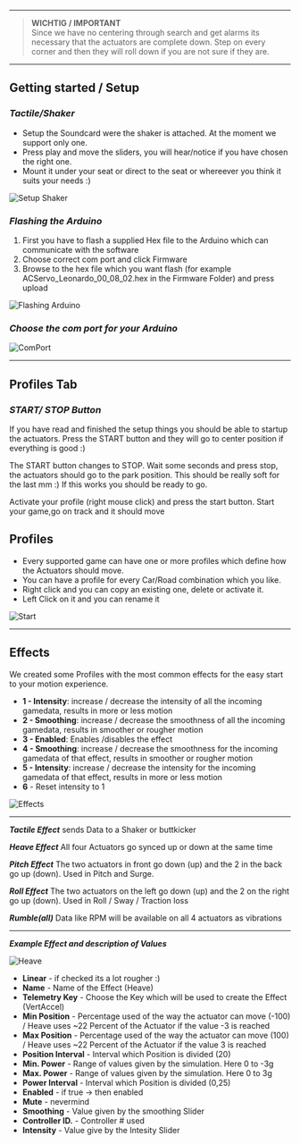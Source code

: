 ***
> **WICHTIG / IMPORTANT**  
Since we have no centering through search and get alarms its necessary that the actuators are complete down.
Step on every corner and then they will roll down if you are not sure if they are.
***

## Getting started / Setup

### **_Tactile/Shaker_**
* Setup the Soundcard were the shaker is attached. At the moment we support only one. 
* Press play and move the sliders, you will hear/notice if you have chosen the right one.
* Mount it under your seat or direct to the seat or whereever you think it suits your needs :)

![Setup Shaker](https://github.com/SimFeedback/SimFeedback-AC-Servo/blob/master/Docs/SetupShaker.png)

### **_Flashing the Arduino_**
1. First you have to flash a supplied Hex file to the Arduino which can communicate with the software 
2. Choose correct com port and click Firmware
3. Browse to the hex file which you want flash (for example ACServo_Leonardo_00_08_02.hex in the Firmware Folder) and press upload

![Flashing Arduino](https://github.com/SimFeedback/SimFeedback-AC-Servo/blob/master/Docs/Flashard.png)

### **_Choose the com port for your Arduino_**
![ComPort](https://github.com/SimFeedback/SimFeedback-AC-Servo/blob/master/Docs/ComPort.png)

***

## Profiles Tab

### **_START/ STOP Button_**

If you have read and finished the setup things you should be able to startup the actuators. Press the START button and they will go to center position if everything is good :) 

The START button changes to STOP. Wait some seconds and press stop, the actuators should go to the park position. This should be really soft for the last mm :) If this works you should be ready to go.

Activate your profile (right mouse click) and press the start button. Start your game,go on track and it should move

## Profiles
* Every supported game can have one or more profiles which define how the Actuators should move. 
* You can have a profile for every Car/Road combination which you like.
* Right click and you can copy an existing one, delete or activate it.
* Left Click on it and you can rename it 

![Start](https://github.com/SimFeedback/SimFeedback-AC-Servo/blob/master/Docs/Start.png)

***

## Effects
We created some Profiles with the most common effects for the easy start to your motion experience.
* **1 - Intensity**: increase / decrease the intensity of all the incoming gamedata, results in more or less motion
* **2 - Smoothing**: increase / decrease the smoothness of all the incoming gamedata, results in smoother or rougher motion
* **3 - Enabled**: Enables /disables the effect
* **4 - Smoothing**: increase / decrease the smoothness for the incoming gamedata of that effect, results in smoother or rougher motion
* **5 - Intensity**: increase / decrease the intensity for the incoming gamedata of that effect, results in more or less motion
* **6** - Reset intensity to 1

![Effects](https://github.com/SimFeedback/SimFeedback-AC-Servo/blob/master/Docs/effects.png)


***

_**Tactile Effect**_ sends Data to a Shaker or buttkicker

_**Heave Effect**_ All four Actuators go synced up or down at the same time

_**Pitch Effect**_ The two actuators in front go down (up) and the 2 in the back go up (down). Used in Pitch and Surge.

_**Roll Effect**_ The two actuators on the left go down (up) and the 2 on the right go up (down). Used in Roll / Sway / Traction loss

_**Rumble(all)**_ Data like RPM will be available on all 4 actuators as vibrations 

***
_**Example Effect and description of Values**_ 

![Heave](https://github.com/SimFeedback/SimFeedback-AC-Servo/blob/master/Docs/HeaveEffect.png)
 
* **Linear** - if checked its a lot rougher :)
* **Name** - Name of the Effect (Heave)
* **Telemetry Key** - Choose the Key which will be used to create the Effect  (VertAccel)
* **Min Position** - Percentage used of the way the actuator can move (-100) / Heave uses ~22 Percent of the Actuator if the value -3 is reached    
* **Max Position** - Percentage used of the way the actuator can move (100) / Heave uses ~22 Percent of the Actuator if the value 3 is reached
* **Position Interval** - Interval which Position is divided (20)
* **Min. Power** - Range of values given by the simulation. Here 0 to -3g
* **Max. Power** - Range of values given by the simulation. Here 0 to 3g
* **Power Interval** - Interval which Position is divided (0,25)
* **Enabled** - if true -> then enabled 
* **Mute** - nevermind
* **Smoothing** - Value given by the smoothing Slider
* **Controller ID.** - Controller # used 
* **Intensity** - Value give by the Intesity Slider

